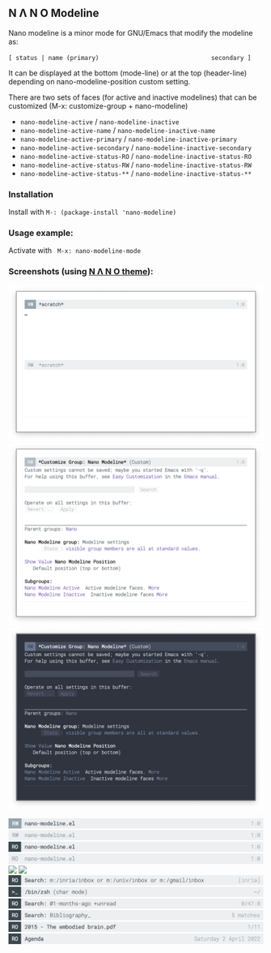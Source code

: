 ## N Λ N O Modeline

Nano modeline is a minor mode for GNU/Emacs that modify the modeline as:

`[ status | name (primary)                               secondary ]`

It can be displayed at the bottom (mode-line) or at the top (header-line)
depending on nano-modeline-position custom setting.

There are two sets of faces (for active and inactive modelines) that
can be customized (M-x: customize-group + nano-modeline)

- `nano-modeline-active`           / `nano-modeline-inactive`
- `nano-modeline-active-name`      / `nano-modeline-inactive-name`
- `nano-modeline-active-primary`   / `nano-modeline-inactive-primary`
- `nano-modeline-active-secondary` / `nano-modeline-inactive-secondary`
- `nano-modeline-active-status-RO` / `nano-modeline-inactive-status-RO`
- `nano-modeline-active-status-RW` / `nano-modeline-inactive-status-RW`
- `nano-modeline-active-status-**` / `nano-modeline-inactive-status-**`

### Installation

Install with `M-: (package-install 'nano-modeline)`

### Usage example:

Activate with ` M-x: nano-modeline-mode`

### Screenshots (using [N Λ N O theme](https://github.com/rougier/nano-theme)):

![](images/nano-modeline.png)
![](images/nano-modeline-light.png)
![](images/nano-modeline-dark.png)

![](images/nano-modeline-RW-focused.png)
![](images/nano-modeline-RW-unfocused.png)
![](images/nano-modeline-RO-focused.png)
![](images/nano-modeline-RO-unfocused.png)
![](images/nano-modeline-MD-focused.png)
![](images/nano-modeline-MD-unfocused.png)
![](images/nano-modeline-mail.png)
![](images/nano-modeline-term.png)
![](images/nano-modeline-elfeed.png)
![](images/nano-modeline-deft.png)
![](images/nano-modeline-docview.png)
![](images/nano-modeline-agenda.png)


